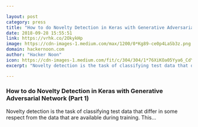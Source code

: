 ```yaml
---

layout: post
category: press
title: "How to do Novelty Detection in Keras with Generative Adversarial Network (Part 1)"
date: 2018-09-28 15:55:51
link: https://vrhk.co/2OkykHp
image: https://cdn-images-1.medium.com/max/1200/0*Kg89-ce0p4LaSb3z.png
domain: hackernoon.com
author: "Hacker Noon"
icon: https://cdn-images-1.medium.com/fit/c/304/304/1*76XiKOa05Yya6_CdYX8pVg.jpeg
excerpt: "Novelty detection is the task of classifying test data that differ in some respect from the data that are available during training. This…"

---
```


### How to do Novelty Detection in Keras with Generative Adversarial Network (Part 1)

Novelty detection is the task of classifying test data that differ in some respect from the data that are available during training. This…